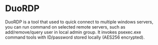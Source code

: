 # DuoRDP
DuoRDP is a tool that used to quick connect to multiple windows servers, you can run command on selected remote servers, such as add/remove/query user in local admin group. It invokes psexec.exe command tools with ID/password stored locally (AES256 encrypted).
